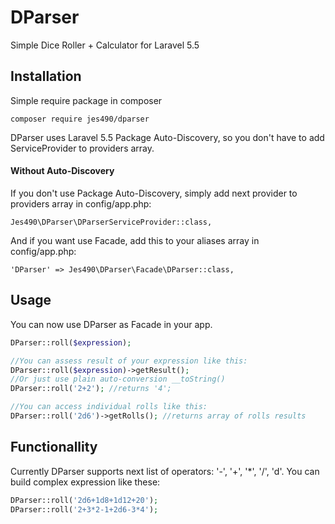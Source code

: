 # DParser
Simple Dice Roller + Calculator for Laravel 5.5

## Installation
Simple require package in composer
```
composer require jes490/dparser
```

DParser uses Laravel 5.5 Package Auto-Discovery, so you don't have to add ServiceProvider to providers array.

#### Without Auto-Discovery
If you don't use Package Auto-Discovery, simply add next provider to providers array in config/app.php:
```
Jes490\DParser\DParserServiceProvider::class,
```

And if you want use Facade, add this to your aliases array in config/app.php:
```
'DParser' => Jes490\DParser\Facade\DParser::class,
```

## Usage

You can now use DParser as Facade in your app. 
```php
DParser::roll($expression);

//You can assess result of your expression like this:
DParser::roll($expression)->getResult();
//Or just use plain auto-conversion __toString()
DParser::roll('2+2'); //returns '4';

//You can access individual rolls like this:
DParser::roll('2d6')->getRolls(); //returns array of rolls results
```

## Functionallity

Currently DParser supports next list of operators: '-', '+', '*', '/', 'd'. 
You can build complex expression like these: 
```php
DParser::roll('2d6+1d8+1d12+20');
DParser::roll('2+3*2-1+2d6-3*4');
```
